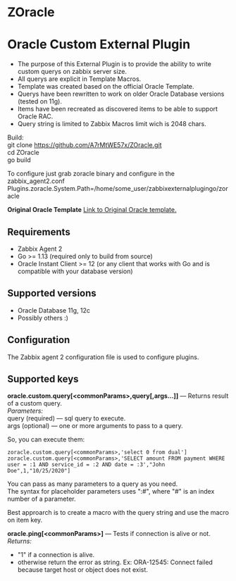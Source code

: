 # ZOracle

# Oracle Custom External Plugin
* The purpose of this External Plugin is to provide the ability to write custom querys on zabbix server size.   
* All querys are explicit in Template Macros.   
* Template was created based on the official Oracle Template.   
* Querys have been rewritten to work on older Oracle Database versions (tested on 11g).   
* Items have been recreated as discovered items to be able to support Oracle RAC.   
* Query string is limited to Zabbix Macros limit wich is 2048 chars.


Build:   
    git clone https://github.com/A7rMtWE57x/ZOracle.git   
    cd ZOracle   
    go build   


To configure just grab zoracle binary and configure in the zabbix_agent2.conf
Plugins.zoracle.System.Path=/home/some_user/zabbixexternalplugingo/zoracle




**Original Oracle Template**
[Link to Original Oracle template.](https://git.zabbix.com/projects/ZBX/repos/zabbix/browse/templates/db/oracle_agent2) 

## Requirements
* Zabbix Agent 2
* Go >= 1.13 (required only to build from source)
* Oracle Instant Client >= 12 (or any client that works with Go and is compatible with your database version)

## Supported versions
* Oracle Database 11g, 12c 
* Possibly others :)

## Configuration
The Zabbix agent 2 configuration file is used to configure plugins.
      
## Supported keys
**oracle.custom.query[<commonParams\>,query[,args...]]** — Returns result of a custom query.  
*Parameters:*  
query (required) — sql query to execute.  
args (optional) — one or more arguments to pass to a query.

So, you can execute them:
  
    zoracle.custom.query[<commonParams>,'select 0 from dual']  
    zoracle.custom.query[<commonParams>,'SELECT amount FROM payment WHERE user = :1 AND service_id = :2 AND date = :3',"John Doe",1,"10/25/2020"]
          
You can pass as many parameters to a query as you need.   
The syntax for placeholder parameters uses ":#", where "#" is an index number of a parameter.   

Best approarch is to create a macro with the query string and use the macro on item key.


**oracle.ping[<commonParams\>]** — Tests if connection is alive or not.  
*Returns:*
- "1" if a connection is alive.
- otherwise return the error as string. Ex: ORA-12545: Connect failed because target host or object does not exist.
